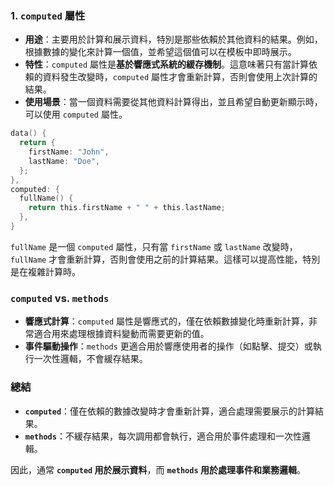 ### 1. `computed` 屬性

- **用途**：主要用於計算和展示資料，特別是那些依賴於其他資料的結果。例如，根據數據的變化來計算一個值，並希望這個值可以在模板中即時展示。
- **特性**：`computed` 屬性是**基於響應式系統的緩存機制**。這意味著只有當計算依賴的資料發生改變時，`computed` 屬性才會重新計算，否則會使用上次計算的結果。
- **使用場景**：當一個資料需要從其他資料計算得出，並且希望自動更新顯示時，可以使用 `computed` 屬性。
``` c
data() {
  return {
    firstName: "John",
    lastName: "Doe",
  };
},
computed: {
  fullName() {
    return this.firstName + " " + this.lastName;
  },
}
```
`fullName` 是一個 `computed` 屬性，只有當 `firstName` 或 `lastName` 改變時，`fullName` 才會重新計算，否則會使用之前的計算結果。這樣可以提高性能，特別是在複雜計算時。


### `computed` vs. `methods`

- **響應式計算**：`computed` 屬性是響應式的，僅在依賴數據變化時重新計算，非常適合用來處理根據資料變動而需要更新的值。
- **事件驅動操作**：`methods` 更適合用於響應使用者的操作（如點擊、提交）或執行一次性邏輯，不會緩存結果。

### 總結

- **`computed`**：僅在依賴的數據改變時才會重新計算，適合處理需要展示的計算結果。
- **`methods`**：不緩存結果，每次調用都會執行，適合用於事件處理和一次性邏輯。

因此，通常 **`computed` 用於展示資料**，而 **`methods` 用於處理事件和業務邏輯**。
